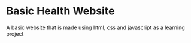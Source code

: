 # Basic Health Website
 A basic website that is made using html, css and javascript as a learning project
